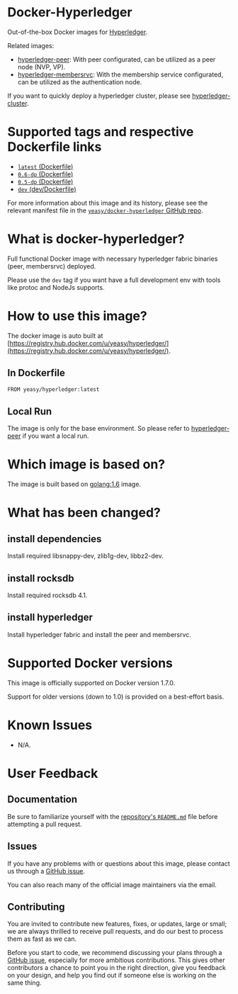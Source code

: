 Docker-Hyperledger
===
Out-of-the-box Docker images for [Hyperledger](https://www.hyperledger.org).

Related images:

* [hyperledger-peer](https://github.com/yeasy/docker-hyperledger-peer): With peer configurated, can be utilized as a peer node (NVP, VP).
* [hyperledger-membersrvc](https://github.com/yeasy/docker-hyperledger-membersrvc): With the membership service configurated, can be utilized as the authentication node.

If you want to quickly deploy a hyperledger cluster, please see [hyperledger-cluster](https://github.com/yeasy/docker-compose-files#hyperledger).

# Supported tags and respective Dockerfile links

* [`latest` (Dockerfile)](https://github.com/yeasy/docker-hyperledger/blob/master/Dockerfile)
* [`0.6-dp` (Dockerfile)](https://github.com/yeasy/docker-hyperledger/blob/0.6-dp/Dockerfile)
* [`0.5-dp` (Dockerfile)](https://github.com/yeasy/docker-hyperledger/blob/0.5-dp/Dockerfile)
* [`dev` (dev/Dockerfile)](https://github.com/yeasy/docker-hyperledger/blob/master/dev/Dockerfile)

For more information about this image and its history, please see the relevant manifest file in the [`yeasy/docker-hyperledger` GitHub repo](https://github.com/yeasy/docker-hyperledger).

# What is docker-hyperledger?
Full functional Docker image with necessary hyperledger fabric binaries (peer, membersrvc) deployed. 

Please use the `dev` tag if you want have a full development env with tools like protoc and NodeJs supports.

# How to use this image?
The docker image is auto built at [https://registry.hub.docker.com/u/yeasy/hyperledger/](https://registry.hub.docker.com/u/yeasy/hyperledger/).

## In Dockerfile
```sh
FROM yeasy/hyperledger:latest
```

## Local Run
The image is only for the base environment. So please refer to [hyperledger-peer](https://hub.docker.com/r/yeasy/hyperledger-peer/) if you want a local run.

# Which image is based on?
The image is built based on [golang:1.6](https://hub.docker.com/_/golang) image.

# What has been changed?
## install dependencies
Install required  libsnappy-dev, zlib1g-dev, libbz2-dev.

## install rocksdb
Install required  rocksdb 4.1.

## install hyperledger
Install hyperledger fabric and install the peer and membersrvc.

# Supported Docker versions

This image is officially supported on Docker version 1.7.0.

Support for older versions (down to 1.0) is provided on a best-effort basis.

# Known Issues
* N/A.

# User Feedback
## Documentation
Be sure to familiarize yourself with the [repository's `README.md`](https://github.com/yeasy/docker-hyperledger/blob/master/README.md) file before attempting a pull request.

## Issues
If you have any problems with or questions about this image, please contact us through a [GitHub issue](https://github.com/yeasy/docker-hyperledger/issues).

You can also reach many of the official image maintainers via the email.

## Contributing

You are invited to contribute new features, fixes, or updates, large or small; we are always thrilled to receive pull requests, and do our best to process them as fast as we can.

Before you start to code, we recommend discussing your plans through a [GitHub issue](https://github.com/yeasy/docker-hyperledger/issues), especially for more ambitious contributions. This gives other contributors a chance to point you in the right direction, give you feedback on your design, and help you find out if someone else is working on the same thing.
